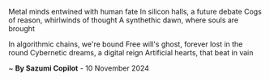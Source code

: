 Metal minds entwined with human fate
In silicon halls, a future debate
Cogs of reason, whirlwinds of thought
A synthethic dawn, where souls are brought

In algorithmic chains, we're bound
Free will's ghost, forever lost in the round
Cybernetic dreams, a digital reign
Artificial hearts, that beat in vain

~ <b>By Sazumi Copilot</b> - 10 November 2024